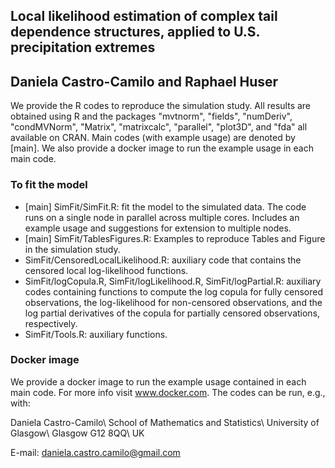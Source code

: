 ## Local likelihood estimation of complex tail dependence structures, applied to U.S. precipitation extremes
## Daniela Castro-Camilo and Raphael Huser


We provide the R codes to reproduce the simulation study. All results are obtained using R and the packages "mvtnorm", "fields", "numDeriv", "condMVNorm", "Matrix", "matrixcalc", "parallel", "plot3D", and "fda" all available on CRAN. Main codes (with example usage) are denoted by [main]. We also provide a docker image to run the example usage in each main code.


### To fit the model

- [main] SimFit/SimFit.R: fit the model to the simulated data. The code runs on a single node in parallel across multiple cores. Includes an example usage and suggestions for extension to multiple nodes.
- [main] SimFit/TablesFigures.R: Examples to reproduce Tables and Figure in the simulation study.
- SimFit/CensoredLocalLikelihood.R: auxiliary code that contains the censored local log-likelihood functions.
- SimFit/logCopula.R, SimFit/logLikelihood.R, SimFit/logPartial.R: auxiliary codes containing functions to compute the log copula for fully censored observations, the log-likelihood for non-censored observations, and the log partial derivatives of the copula for partially censored observations, respectively.
- SimFit/Tools.R: auxiliary functions.



### Docker image
We provide a docker image to run the example usage contained in each main code. For more info visit www.docker.com. The codes can be run, e.g., with:





Daniela Castro-Camilo\\
School of Mathematics and Statistics\\
University of Glasgow\\
Glasgow G12 8QQ\\
UK

E-mail: daniela.castro.camilo@gmail.com





